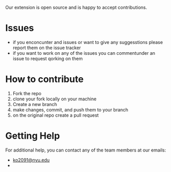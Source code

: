 Our extension is open source and is happy to accept contributions.

# Issues

- if you enconcunter and issues or want to give any suggesstions please report them on the issue tracker
- if you want to work on any of the issues you can commentunder an issue to request qorking on them 

# How to contribute

1. Fork the repo 
2. clone your fork locally on your machine
3. Create a new branch 
4. make changes, commit, and push them to your branch 
5. on the original repo create a pull request 

# Getting Help

For additional help, you can contact any of the team members at our emails:
- ko2091@nyu.edu
- 

